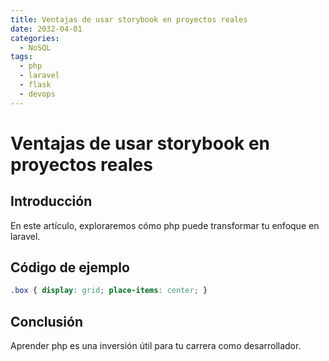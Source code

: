 ```yaml
---
title: Ventajas de usar storybook en proyectos reales
date: 2032-04-01
categories:
  - NoSQL
tags:
  - php
  - laravel
  - flask
  - devops
---
```


# Ventajas de usar storybook en proyectos reales

## Introducción

En este artículo, exploraremos cómo php puede transformar tu enfoque en laravel.

## Código de ejemplo

```css
.box { display: grid; place-items: center; }
```

## Conclusión

Aprender php es una inversión útil para tu carrera como desarrollador.